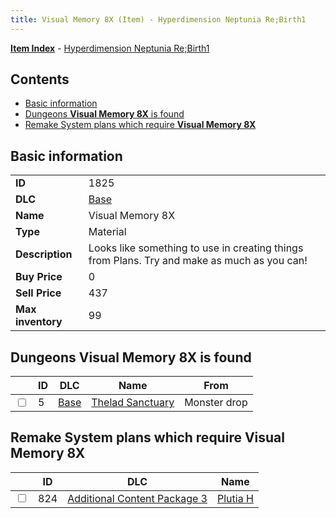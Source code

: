 ```yaml
---
title: Visual Memory 8X (Item) - Hyperdimension Neptunia Re;Birth1
---
```


[**Item Index**](/neptunia/rb1/item/index.html) - [Hyperdimension Neptunia Re;Birth1](/neptunia/rb1)

## Contents

- [Basic information](#basic-information)
- [Dungeons **Visual Memory 8X** is found](#dungeons-visual-memory-8x-is-found)
- [Remake System plans which require **Visual Memory 8X**](#remake-system-plans-which-require-visual-memory-8x)
## Basic information

|   |   |
| -- | -- |
| **ID** | 1825 |
| **DLC** | [Base](/neptunia/rb1/dlc/1-base.html) |
| **Name** | Visual Memory 8X |
| **Type** | Material |
| **Description** | Looks like something to use in creating things from Plans. Try and make as much as you can! |
| **Buy Price** | 0 |
| **Sell Price** | 437 |
| **Max inventory** | 99 |


## Dungeons **Visual Memory 8X** is found

|    | ID | DLC | Name | From |
| -- | -- | --- | ---- | ---- |
| <input type="checkbox" id="rb1-dungeon-1-5" class="trackbox" /> | 5 | [Base](/neptunia/rb1/dlc/1-base.html) | [Thelad Sanctuary](/neptunia/rb1/dungeon/1-5-thelad-sanctuary.html) | Monster drop |


## Remake System plans which require **Visual Memory 8X**

|    | ID | DLC | Name |
| -- | -- | --- | ---- |
| <input type="checkbox" id="rb1-quest-12-824" class="trackbox" /> | 824 | [Additional Content Package 3](/neptunia/rb1/dlc/12-pack3.html) | [Plutia H](/neptunia/rb1/quest/12-824-plutia-h.html) |
